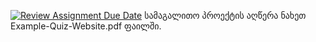 [![Review Assignment Due Date](https://classroom.github.com/assets/deadline-readme-button-24ddc0f5d75046c5622901739e7c5dd533143b0c8e959d652212380cedb1ea36.svg)](https://classroom.github.com/a/vuIpIQ7W)
სამაგალითო პროექტის აღწერა ნახეთ Example-Quiz-Website.pdf ფაილში.
